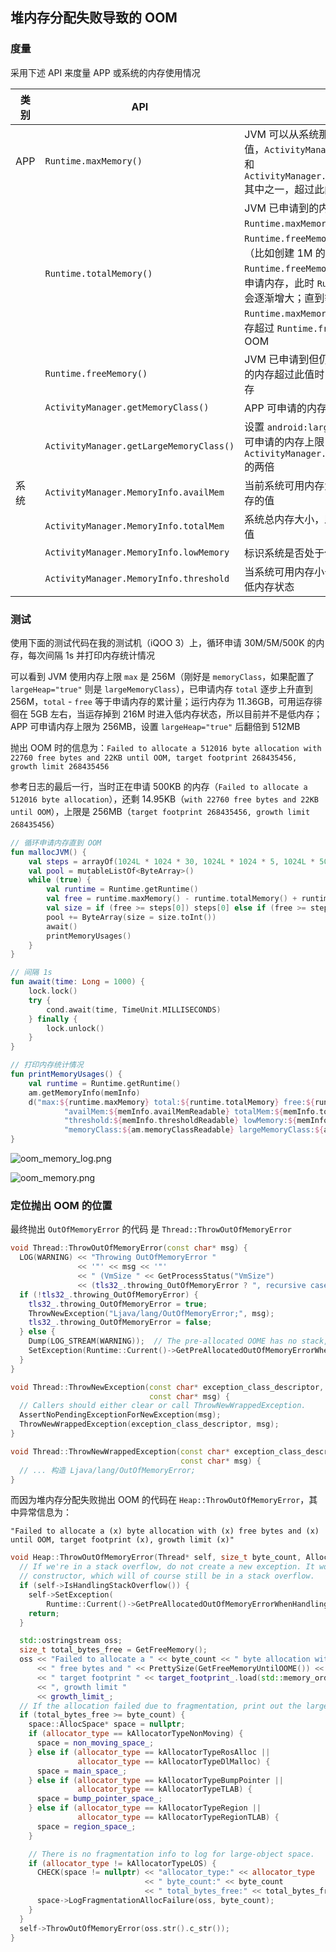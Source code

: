## 堆内存分配失败导致的 OOM

### 度量

采用下述 API 来度量 APP 或系统的内存使用情况

| 类别 | API                                     | 说明                                                                       |
|-----|-----------------------------------------|---------------------------------------------------------------------------|
| APP | `Runtime.maxMemory()`                   | JVM 可以从系统那申请到的内存的最大值，`ActivityManager.getMemoryClass()` 和 `ActivityManager.getLargeMemoryClass()` 其中之一，超过此阈值会发生 OOM |
|     | `Runtime.totalMemory()`                 | JVM 已申请到的内存大小，小于等于 `Runtime.maxMemory()` 且大于 `Runtime.freeMemory()`；当需要的内存（比如创建 1M 的字节数组）超过 `Runtime.freeMemory()` 时 JVM 会向系统申请内存，此时 `Runtime.totalMemory()` 会逐渐增大；直到等于 `Runtime.maxMemory()` 时，如果需要的内存超过 `Runtime.freeMemory()` 则抛出 OOM |
|     | `Runtime.freeMemory()`                  | JVM 已申请到但仍未使用的内存，当需要的内存超过此值时，JVM 会向系统申请内存                                           |
|     | `ActivityManager.getMemoryClass()`      | APP 可申请的内存上限                                                                                         |
|     | `ActivityManager.getLargeMemoryClass()` | 设置 `android:largeHeap="true"` 后 APP 可申请的内存上限，一般是 `ActivityManager.getLargeMemoryClass()` 的两倍  |
| 系统 | `ActivityManager.MemoryInfo.availMem`   | 当前系统可用内存大小，即设置里可用运存的值                                                                       |
|     | `ActivityManager.MemoryInfo.totalMem`   | 系统总内存大小，即设置里运存总空间的值                                                                           |
|     | `ActivityManager.MemoryInfo.lowMemory`  | 标识系统是否处于低内存状态                                                                                     |
|     | `ActivityManager.MemoryInfo.threshold`  | 当系统可用内存小于此阈值时，系统处于低内存状态                                                                    |

### 测试

使用下面的测试代码在我的测试机（iQOO 3）上，循环申请 30M/5M/500K 的内存，每次间隔 1s 并打印内存统计情况

可以看到 JVM 使用内存上限 `max` 是 256M（刚好是 `memoryClass`，如果配置了 `largeHeap="true"` 则是 `largeMemoryClass`），已申请内存 `total` 逐步上升直到 256M，`total` - `free` 等于申请内存的累计量；运行内存为 11.36GB，可用运存徘徊在 5GB 左右，当运存掉到 216M 时进入低内存状态，所以目前并不是低内存；APP 可申请内存上限为 256MB，设置 `largeHeap="true"` 后翻倍到 512MB

抛出 OOM 时的信息为：`Failed to allocate a 512016 byte allocation with 22760 free bytes and 22KB until OOM, target footprint 268435456, growth limit 268435456`

参考日志的最后一行，当时正在申请 500KB 的内存（`Failed to allocate a 512016 byte allocation`），还剩 14.95KB（`with 22760 free bytes and 22KB until OOM`），上限是 256MB（`target footprint 268435456, growth limit 268435456`）

```kotlin
// 循环申请内存直到 OOM
fun mallocJVM() {
    val steps = arrayOf(1024L * 1024 * 30, 1024L * 1024 * 5, 1024L * 500)
    val pool = mutableListOf<ByteArray>()
    while (true) {
        val runtime = Runtime.getRuntime()
        val free = runtime.maxMemory() - runtime.totalMemory() + runtime.freeMemory()
        val size = if (free >= steps[0]) steps[0] else if (free >= steps[1]) steps[1] else steps[2]
        pool += ByteArray(size = size.toInt())
        await()
        printMemoryUsages()
    }
}

// 间隔 1s
fun await(time: Long = 1000) {
    lock.lock()
    try {
        cond.await(time, TimeUnit.MILLISECONDS)
    } finally {
        lock.unlock()
    }
}

// 打印内存统计情况
fun printMemoryUsages() {
    val runtime = Runtime.getRuntime()
    am.getMemoryInfo(memInfo)
    d("max:${runtime.maxMemory} total:${runtime.totalMemory} free:${runtime.freeMemory} " +
            "availMem:${memInfo.availMemReadable} totalMem:${memInfo.totalMemReadable} " +
            "threshold:${memInfo.thresholdReadable} lowMemory:${memInfo.lowMemory} " +
            "memoryClass:${am.memoryClassReadable} largeMemoryClass:${am.largeMemoryClassReadable}")
}
```

![oom_memory_log.png](../../../../image/2021-04-16-looking-into-oom/oom_memory_log.png)

![oom_memory.png](../../../../image/2021-04-16-looking-into-oom/oom_memory.png)

### 定位抛出 OOM 的位置

最终抛出 `OutOfMemoryError` 的代码 是 `Thread::ThrowOutOfMemoryError`

```C++
void Thread::ThrowOutOfMemoryError(const char* msg) {
  LOG(WARNING) << "Throwing OutOfMemoryError "
               << '"' << msg << '"'
               << " (VmSize " << GetProcessStatus("VmSize")
               << (tls32_.throwing_OutOfMemoryError ? ", recursive case)" : ")");
  if (!tls32_.throwing_OutOfMemoryError) {
    tls32_.throwing_OutOfMemoryError = true;
    ThrowNewException("Ljava/lang/OutOfMemoryError;", msg);
    tls32_.throwing_OutOfMemoryError = false;
  } else {
    Dump(LOG_STREAM(WARNING));  // The pre-allocated OOME has no stack, so help out and log one.
    SetException(Runtime::Current()->GetPreAllocatedOutOfMemoryErrorWhenThrowingOOME());
  }
}

void Thread::ThrowNewException(const char* exception_class_descriptor,
                               const char* msg) {
  // Callers should either clear or call ThrowNewWrappedException.
  AssertNoPendingExceptionForNewException(msg);
  ThrowNewWrappedException(exception_class_descriptor, msg);
}

void Thread::ThrowNewWrappedException(const char* exception_class_descriptor,
                                      const char* msg) {
  // ... 构造 Ljava/lang/OutOfMemoryError;
}
```

而因为堆内存分配失败抛出 OOM 的代码在 `Heap::ThrowOutOfMemoryError`，其中异常信息为：

`"Failed to allocate a (x) byte allocation with (x) free bytes and (x) until OOM, target footprint (x), growth limit (x)"`

```C++
void Heap::ThrowOutOfMemoryError(Thread* self, size_t byte_count, AllocatorType allocator_type) {
  // If we're in a stack overflow, do not create a new exception. It would require running the
  // constructor, which will of course still be in a stack overflow.
  if (self->IsHandlingStackOverflow()) {
    self->SetException(
        Runtime::Current()->GetPreAllocatedOutOfMemoryErrorWhenHandlingStackOverflow());
    return;
  }

  std::ostringstream oss;
  size_t total_bytes_free = GetFreeMemory();
  oss << "Failed to allocate a " << byte_count << " byte allocation with " << total_bytes_free
      << " free bytes and " << PrettySize(GetFreeMemoryUntilOOME()) << " until OOM,"
      << " target footprint " << target_footprint_.load(std::memory_order_relaxed)
      << ", growth limit "
      << growth_limit_;
  // If the allocation failed due to fragmentation, print out the largest continuous allocation.
  if (total_bytes_free >= byte_count) {
    space::AllocSpace* space = nullptr;
    if (allocator_type == kAllocatorTypeNonMoving) {
      space = non_moving_space_;
    } else if (allocator_type == kAllocatorTypeRosAlloc ||
               allocator_type == kAllocatorTypeDlMalloc) {
      space = main_space_;
    } else if (allocator_type == kAllocatorTypeBumpPointer ||
               allocator_type == kAllocatorTypeTLAB) {
      space = bump_pointer_space_;
    } else if (allocator_type == kAllocatorTypeRegion ||
               allocator_type == kAllocatorTypeRegionTLAB) {
      space = region_space_;
    }

    // There is no fragmentation info to log for large-object space.
    if (allocator_type != kAllocatorTypeLOS) {
      CHECK(space != nullptr) << "allocator_type:" << allocator_type
                              << " byte_count:" << byte_count
                              << " total_bytes_free:" << total_bytes_free;
      space->LogFragmentationAllocFailure(oss, byte_count);
    }
  }
  self->ThrowOutOfMemoryError(oss.str().c_str());
}
```

## 